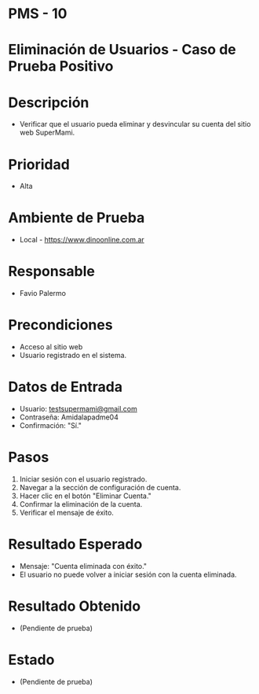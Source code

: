# PMS - 10
# Eliminación de Usuarios - Caso de Prueba Positivo
# Descripción
- Verificar que el usuario pueda eliminar y desvincular su cuenta del sitio web SuperMami.

# Prioridad
- Alta

# Ambiente de Prueba
- Local - https://www.dinoonline.com.ar

# Responsable
- Favio Palermo

# Precondiciones
- Acceso al sitio web
- Usuario registrado en el sistema.

# Datos de Entrada
- Usuario: testsupermami@gmail.com
- Contraseña: Amidalapadme04
- Confirmación: "Sí."

# Pasos
1. Iniciar sesión con el usuario registrado.
2. Navegar a la sección de configuración de cuenta.
3. Hacer clic en el botón "Eliminar Cuenta."
4. Confirmar la eliminación de la cuenta.
5. Verificar el mensaje de éxito.

# Resultado Esperado
- Mensaje: "Cuenta eliminada con éxito."
- El usuario no puede volver a iniciar sesión con la cuenta eliminada.

# Resultado Obtenido
- (Pendiente de prueba)

# Estado
- (Pendiente de prueba)

